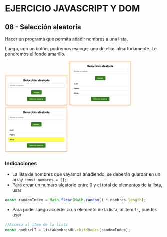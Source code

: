# EJERCICIO JAVASCRIPT Y DOM 
## 08 - Selección aleatoria 
Hacer un programa que permita añadir nombres a una lista.

Luego, con un botón, podremos escoger uno de ellos aleartoriamente. Le pondremos el fondo amarillo.


<img src="captura1.png" width="200">

<img src="captura2.png" width="200">

<img src="captura3.png" width="200">


### Indicaciones
- La lista de nombres que vayamos añadiendo, se deberán guardar en un array `const nombres = [];`
- Para crear un numero aleatorio entre 0 y el total de elementos de la lista, usar
```javascript
const randomIndex = Math.floor(Math.random() * nombres.length);
```

- Para poder luego acceder a un elemento de la lista, al item `li`, puedes usar 

```javascript
//Acceso al item de la lista
const nombreLI = listaNombresUL.childNodes[randomIndex];
```

